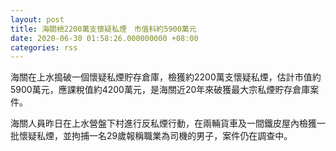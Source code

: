 ```yaml
---
layout: post
title: 海關檢2200萬支懷疑私煙　市值料約5900萬元
date: 2020-06-30 01:58:26.000000000 +08:00
categories: rss
---
```


海關在上水搗破一個懷疑私煙貯存倉庫，檢獲約2200萬支懷疑私煙，估計市值約5900萬元，應課稅值約4200萬元，是海關近20年來破獲最大宗私煙貯存倉庫案件。

海關人員昨日在上水營盤下村進行反私煙行動，在兩輛貨車及一間鐵皮屋內檢獲一批懷疑私煙，並拘捕一名29歲報稱職業為司機的男子，案件仍在調查中。
